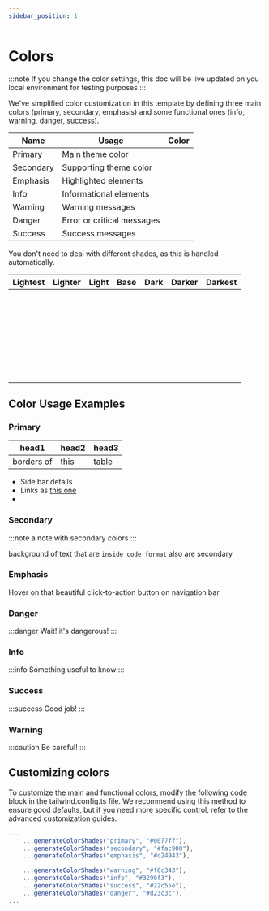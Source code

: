 ```yaml
---
sidebar_position: 1
---
```


# Colors

:::note
If you change the color settings, this doc will be live updated on you local environment for testing purposes
:::

We've simplified color customization in this template by defining three main colors (primary, secondary, emphasis) and some functional ones (info, warning, danger, success).



| Name      | Usage                      | Color                                          |
| --------- | -------------------------- | ---------------------------------------------- |
| Primary   | Main theme color           | <div class="bg-primary inset-0">&nbsp;</div>   |
| Secondary | Supporting theme color     | <div class="bg-secondary inset-0">&nbsp;</div> |
| Emphasis  | Highlighted elements       | <div class="bg-emphasis inset-0">&nbsp;</div>  |
| Info      | Informational elements     | <div class="bg-info inset-0">&nbsp;</div>      |
| Warning   | Warning messages           | <div class="bg-warning inset-0">&nbsp;</div>   |
| Danger    | Error or critical messages | <div class="bg-danger inset-0">&nbsp;</div>    |
| Success   | Success messages           | <div class="bg-success inset-0">&nbsp;</div>   |

You don't need to deal with different shades, as this is handled automatically.

| Lightest                                                | Lighter                                                | Light                                                | Base                                           | Dark                                                | Darker                                                | Darkest                                                |
|---------------------------------------------------------|--------------------------------------------------------|------------------------------------------------------|------------------------------------------------|-----------------------------------------------------|-------------------------------------------------------|--------------------------------------------------------|
| <div class="bg-primary-lightest inset-0">&nbsp;</div>   | <div class="bg-primary-lighter inset-0">&nbsp;</div>   | <div class="bg-primary-light inset-0">&nbsp;</div>   | <div class="bg-primary inset-0">&nbsp;</div>   | <div class="bg-primary-dark inset-0">&nbsp;</div>   | <div class="bg-primary-darker inset-0">&nbsp;</div>   | <div class="bg-primary-darkest inset-0">&nbsp;</div>   |
| <div class="bg-secondary-lightest inset-0">&nbsp;</div> | <div class="bg-secondary-lighter inset-0">&nbsp;</div> | <div class="bg-secondary-light inset-0">&nbsp;</div> | <div class="bg-secondary inset-0">&nbsp;</div> | <div class="bg-secondary-dark inset-0">&nbsp;</div> | <div class="bg-secondary-darker inset-0">&nbsp;</div> | <div class="bg-secondary-darkest inset-0">&nbsp;</div> |
| <div class="bg-emphasis-lightest inset-0">&nbsp;</div>  | <div class="bg-emphasis-lighter inset-0">&nbsp;</div>  | <div class="bg-emphasis-light inset-0">&nbsp;</div>  | <div class="bg-emphasis inset-0">&nbsp;</div>  | <div class="bg-emphasis-dark inset-0">&nbsp;</div>  | <div class="bg-emphasis-darker inset-0">&nbsp;</div>  | <div class="bg-emphasis-darkest inset-0">&nbsp;</div>  |
| <div class="bg-info-lightest inset-0">&nbsp;</div>      | <div class="bg-info-lighter inset-0">&nbsp;</div>      | <div class="bg-info-light inset-0">&nbsp;</div>      | <div class="bg-info inset-0">&nbsp;</div>      | <div class="bg-info-dark inset-0">&nbsp;</div>      | <div class="bg-info-darker inset-0">&nbsp;</div>      | <div class="bg-info-darkest inset-0">&nbsp;</div>      |
| <div class="bg-warning-lightest inset-0">&nbsp;</div>   | <div class="bg-warning-lighter inset-0">&nbsp;</div>   | <div class="bg-warning-light inset-0">&nbsp;</div>   | <div class="bg-warning inset-0">&nbsp;</div>   | <div class="bg-warning-dark inset-0">&nbsp;</div>   | <div class="bg-warning-darker inset-0">&nbsp;</div>   | <div class="bg-warning-darkest inset-0">&nbsp;</div>   |
| <div class="bg-danger-lightest inset-0">&nbsp;</div>    | <div class="bg-danger-lighter inset-0">&nbsp;</div>    | <div class="bg-danger-light inset-0">&nbsp;</div>    | <div class="bg-danger inset-0">&nbsp;</div>    | <div class="bg-danger-dark inset-0">&nbsp;</div>    | <div class="bg-danger-darker inset-0">&nbsp;</div>    | <div class="bg-danger-darkest inset-0">&nbsp;</div>    |
| <div class="bg-success-lightest inset-0">&nbsp;</div>   | <div class="bg-success-lighter inset-0">&nbsp;</div>   | <div class="bg-success-light inset-0">&nbsp;</div>   | <div class="bg-success inset-0">&nbsp;</div>   | <div class="bg-success-dark inset-0">&nbsp;</div>   | <div class="bg-success-darker inset-0">&nbsp;</div>   | <div class="bg-success-darkest inset-0">&nbsp;</div>   |

## Color Usage Examples

### Primary

| head1      | head2 | head3 |
| ---------- | ----- | ----- |
| borders of | this  | table |

- Side bar details
- Links as [this one](https://usher.so/)
-

### Secondary

:::note
a note with secondary colors
:::

background of text that are `inside code format` also are secondary

### Emphasis

Hover on that beautiful click-to-action button on navigation bar

### Danger

:::danger
Wait! it's dangerous!
:::

### Info

:::info
Something useful to know
:::

### Success

:::success
Good job!
:::

### Warning

:::caution
Be careful!
:::

## Customizing colors

To customize the main and functional colors, modify the following code block in the tailwind.config.ts file. We recommend using this method to ensure good defaults, but if you need more specific control, refer to the advanced customization guides.

```ts title=/tailwind.config.ts
...
	...generateColorShades("primary", "#0077ff"),
	...generateColorShades("secondary", "#fac900"),
	...generateColorShades("emphasis", "#c24943"),

	...generateColorShades("warning", "#f6c343"),
	...generateColorShades("info", "#3296f3"),
	...generateColorShades("success", "#22c55e"),
	...generateColorShades("danger", "#d23c3c"),
...
```
